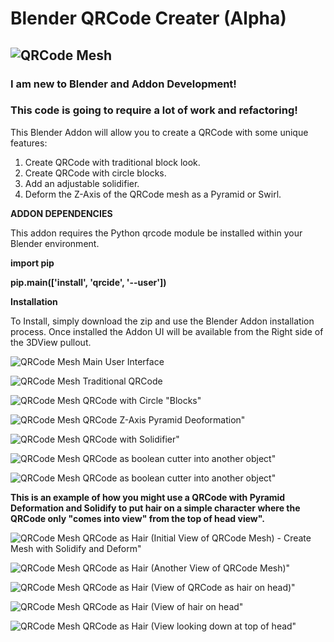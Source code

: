 # Blender QRCode Creater (Alpha)
![QRCode Mesh](../media/tkk.png?raw=true)
---

### I am new to Blender and Addon Development!
### This code is going to require a lot of work and refactoring!

This Blender Addon will allow you to create a QRCode with some unique features:

1)  Create QRCode with traditional block look.
2)  Create QRCode with circle blocks.
3)  Add an adjustable solidifier.
4)  Deform the Z-Axis of the QRCode mesh as a Pyramid or Swirl.

**ADDON DEPENDENCIES**

This addon requires the Python qrcode module be installed within your Blender environment.

**import pip**

**pip.main(['install', 'qrcide', '--user'])**

**Installation**

To Install, simply download the zip and use the Blender Addon installation process.  Once installed the Addon UI will be available from the Right side of the 3DView pullout.

![QRCode Mesh](../media/meshqrcode1.png?raw=true)
Main User Interface

![QRCode Mesh](../media/meshqrcode2.png?raw=true)
Traditional QRCode

![QRCode Mesh](../media/meshqrcode3.png?raw=true)
QRCode with Circle "Blocks"

![QRCode Mesh](../media/meshqrcode4.png?raw=true)
QRCode Z-Axis Pyramid Deoformation"

![QRCode Mesh](../media/meshqrcode5.png?raw=true)
QRCode with Solidifier"

![QRCode Mesh](../media/meshqrcode6.png?raw=true)
QRCode as boolean cutter into another object"

![QRCode Mesh](../media/meshqrcode7.png?raw=true)
QRCode as boolean cutter into another object"


**This is an example of how you might use a QRCode with Pyramid Deformation and Solidify to put hair on a simple character where the QRCode only "comes into view" from the top of head view".**



![QRCode Mesh](../media/meshqrcode9.png?raw=true)
QRCode as Hair (Initial View of QRCode Mesh) - Create Mesh with Solidify and Deform"

![QRCode Mesh](../media/meshqrcode10.png?raw=true)
QRCode as Hair (Another View of QRCode Mesh)"

![QRCode Mesh](../media/meshqrcode11.png?raw=true)
QRCode as Hair (View of QRCode as hair on head)"

![QRCode Mesh](../media/meshqrcode12.png?raw=true)
QRCode as Hair (View of hair on head"

![QRCode Mesh](../media/meshqrcode13.png?raw=true)
QRCode as Hair (View looking down at top of head"

